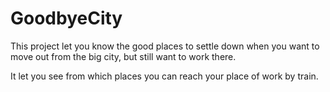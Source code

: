 # GoodbyeCity

This project let you know the good places to settle down when you want to move out from the big city, but still want to work there.

It let you see from which places you can reach your place of work by train.
